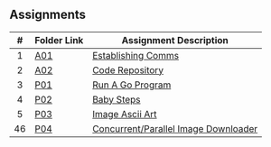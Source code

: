 ##  Assignments

|   #   | Folder Link             | Assignment Description                 |
| :---: | ----------------------- | -------------------------------------- |
|   1   | [A01](https://github.com/EthanJBailey/4143-PLC/tree/main/Assignments/A01) | [Establishing Comms](https://github.com/EthanJBailey/4143-PLC/tree/main/Assignments/A01/README.md) |
|   2   | [A02](https://github.com/EthanJBailey/4143-PLC/tree/main/Assignments/A02) | [Code Repository](https://github.com/EthanJBailey/4143-PLC/tree/main/Assignments/A02/README.md) |
|   3   | [P01](https://github.com/EthanJBailey/4143-PLC/tree/main/Assignments/P01) | [Run A Go Program](https://github.com/EthanJBailey/4143-PLC/tree/main/Assignments/P01/README.md) |
|   4   | [P02](https://github.com/EthanJBailey/4143-PLC/tree/main/Assignments/P02) | [Baby Steps](https://github.com/EthanJBailey/4143-PLC/tree/main/Assignments/P02/README.md) |
|   5   | [P03](https://github.com/EthanJBailey/4143-PLC/tree/main/Assignments/P03) | [Image Ascii Art](https://github.com/EthanJBailey/4143-PLC/tree/main/Assignments/P03/README.md) |
|   46  | [P04](https://github.com/EthanJBailey/4143-PLC/tree/main/Assignments/P03) | [Concurrent/Parallel Image Downloader](https://github.com/EthanJBailey/4143-PLC/tree/main/Assignments/P04/README.md) |
